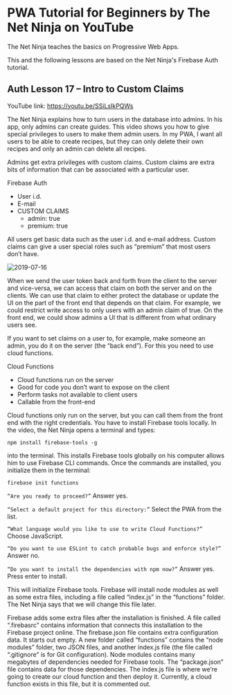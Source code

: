 # PWA Tutorial for Beginners by The Net Ninja on YouTube

The Net Ninja teaches the basics on Progressive Web Apps.

This and the following lessons are based on the Net Ninja's Firebase Auth tutorial.

## Auth Lesson 17 – Intro to Custom Claims

YouTube link: https://youtu.be/SSiLsIkPQWs

The Net Ninja explains how to turn users in the database into admins. In his app, only admins can create guides. This video shows you how to give special privileges to users to make them admin users. In my PWA, I want all users to be able to create recipes, but they can only delete their own recipes and only an admin can delete all recipes.

Admins get extra privileges with custom claims. Custom claims are extra bits of information that can be associated with a particular user.

Firebase Auth
*	User i.d.
*	E-mail
*	CUSTOM CLAIMS
    * admin: true
    * premium: true

All users get basic data such as the user i.d. and e-mail address. Custom claims can give a user special roles such as “premium” that most users don’t have.

![2019-07-16](https://user-images.githubusercontent.com/29614473/61320562-7a5c3980-a7be-11e9-9578-6bcbca4c91d1.png)

When we send the user token back and forth from the client to the server and vice-versa, we can access that claim on both the server and on the clients. We can use that claim to either protect the database or update the UI on the part of the front end that depends on that claim. For example, we could restrict write access to only users with an admin claim of true. On the front end, we could show admins a UI that is different from what ordinary users see.

If you want to set claims on a user to, for example, make someone an admin, you do it on the server (the “back end”). For this you need to use cloud functions.

Cloud Functions
*	Cloud functions run on the server
*	Good for code you don’t want to expose on the client
*	Perform tasks not available to client users
*	Callable from the front-end

Cloud functions only run on the server, but you can call them from the front end with the right credentials. You have to install Firebase tools locally. In the video, the Net Ninja opens a terminal and types:

`npm install firebase-tools -g`

into the terminal. This installs Firebase tools globally on his computer allows him to use Firebase CLI commands. Once the commands are installed, you initialize them in the terminal:

`firebase init functions`

`“Are you ready to proceed?”` Answer yes.

`“Select a default project for this directory:”` Select the PWA from the list.

`“What language would you like to use to write Cloud Functions?”` Choose JavaScript.

`“Do you want to use ESLint to catch probable bugs and enforce style?”` Answer no.

`“Do you want to install the dependencies with npm now?”` Answer yes. Press enter to install.

This will initialize Firebase tools. Firebase will install node modules as well as some extra files, including a file called “index.js” in the “functions” folder. The Net Ninja says that we will change this file later.

Firebase adds some extra files after the installation is finished. A file called “.firebasrc” contains information that connects this installation to the Firebase project online. The firebase.json file contains extra configuration data. It starts out empty. A new folder called “functions” contains the “node modules” folder, two JSON files, and another index.js file (the file called “.gitignore” is for Git configuration). Node modules contains many megabytes of dependencies needed for Firebase tools. The “package.json” file contains data for those dependencies. The index.js file is where we’re going to create our cloud function and then deploy it. Currently, a cloud function exists in this file, but it is commented out.